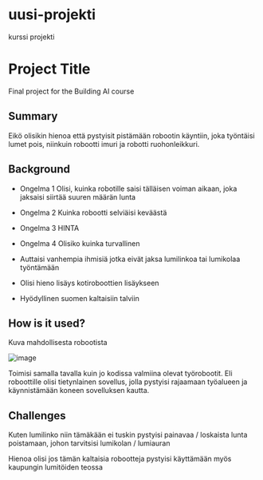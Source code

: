 # uusi-projekti
kurssi projekti
<!-- This is the markdown template for the final project of the Building AI course, 
created by Reaktor Innovations and University of Helsinki. 
Copy the template, paste it to your GitHub README and edit! -->

# Project Title

Final project for the Building AI course 

## Summary

 Eikö olisikin hienoa että pystyisit pistämään robootin käyntiin, joka työntäisi lumet pois, niinkuin robootti imuri ja robotti ruohonleikkuri. 



## Background

* Ongelma 1 Olisi, kuinka robotille saisi tälläisen voiman aikaan, joka jaksaisi siirtää suuren määrän lunta
* Ongelma 2 Kuinka robootti selviäisi keväästä
* Ongelma 3 HINTA
* Ongelma 4 Olisiko kuinka turvallinen

* Auttaisi vanhempia ihmisiä jotka eivät jaksa lumilinkoa tai lumikolaa työntämään 
* Olisi hieno lisäys kotiroboottien lisäykseen
* Hyödyllinen suomen kaltaisiin talviin



## How is it used?

Kuva mahdollisesta robootista


![image](https://user-images.githubusercontent.com/119678278/206471429-3a456cca-995b-4789-9d09-f2c3bc47f079.png)

Toimisi samalla tavalla kuin jo kodissa valmiina olevat työrobootit. Eli roboottille olisi tietynlainen sovellus, jolla pystyisi rajaamaan työalueen ja käynnistämään koneen sovelluksen kautta.


## Challenges

Kuten lumilinko niin tämäkään ei tuskin pystyisi painavaa / loskaista lunta poistamaan, johon tarvitsisi lumikolan / lumiauran


Hienoa olisi jos tämän kaltaisia robootteja pystyisi käyttämään myös kaupungin lumitöiden teossa

